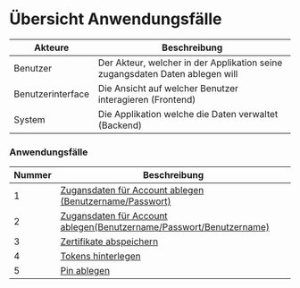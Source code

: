 # Übersicht Anwendungsfälle

| Akteure | Beschreibung |
| ------- | ------------ |
| Benutzer | Der Akteur, welcher in der Applikation seine zugangsdaten Daten ablegen will |
| Benutzerinterface | Die Ansicht auf welcher Benutzer interagieren (Frontend) |
| System | Die Applikation welche die Daten verwaltet (Backend)

### Anwendungsfälle

| Nummer | Beschreibung |
| ------ | ------------ |
| 1 | [Zugansdaten für Account ablegen (Benutzername/Passwort)](./1.1.1_use_case.md) |
| 2 | [Zugansdaten für Account ablegen(Benutzername/Passwort/Benutzername)](./1.1.2_use_case.md) |
| 3 | [Zertifikate abspeichern](./1.1.3_use_case.md) |
| 4 | [Tokens hinterlegen](./1.1.4_use_case.md) |
| 5 | [Pin ablegen](./1.1.5_use_case.md) |
